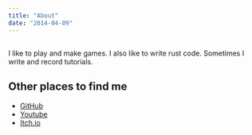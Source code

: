 ```yaml
---
title: "About"
date: "2014-04-09"
---
```


## 

I like to play and make games. I also like to write rust code. Sometimes I write and record tutorials.

## Other places to find me

* [GitHub](https://github.com/theseatoad)
* [Youtube](https://www.youtube.com/channel/UCTnWP9izIBjfqO6_SYp8nSg)
* [Itch.io](https://the-seatoad.itch.io)

